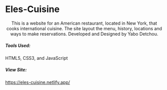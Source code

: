 # Eles-Cuisine

<p align="center">
    This is a website for an American restaurant, located in New York, that cooks international cuisine. The site layout the menu, history, locations
  and ways to make reservations. Developed and Designed by Yabo Detchou.
</p>

##### Tools Used:
HTML5, CSS3, and JavaScript

##### View Site:
https://eles-cuisine.netlify.app/


